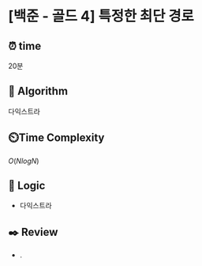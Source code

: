 # [백준 - 골드 4] 특정한 최단 경로

## ⏰  **time**
20분

## :pushpin: **Algorithm**
다익스트라

## ⏲️**Time Complexity**
$O(NlogN)$

## :round_pushpin: **Logic**
- 다익스트라

## :black_nib: **Review**
- .
